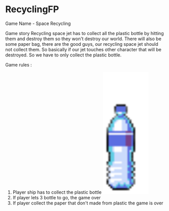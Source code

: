 # RecyclingFP

Game Name - Space Recycling

Game story
Recycling space jet has to collect all the plastic bottle by hitting them and destroy them so they won't destroy our world. 
There will also be some paper bag, there are the good guys, our recycling space jet should not collect them. 
So basically if our jet touches other character that will be destroyed. So we have to only collect the plastic bottle.

Game rules :

  1. Player ship has to collect the plastic bottle 
    <img src="/app/src/main/res/drawable/btl.png" width="144">
  2. If player lets 3 bottle to go, the game over
  3. If player collect the paper that don't made from plastic the game is over
